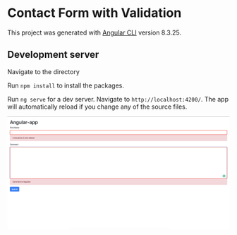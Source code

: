 # Contact Form with Validation

This project was generated with [Angular CLI](https://github.com/angular/angular-cli) version 8.3.25.

## Development server

Navigate to the directory

Run `npm install` to install the packages.

Run `ng serve` for a dev server. Navigate to `http://localhost:4200/`. The app will automatically reload if you change any of the source files.


![alt tag](img/img.png "Error Validation in Contact Form")
